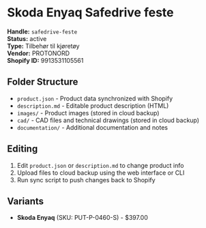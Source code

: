 # Skoda Enyaq Safedrive feste

**Handle:** `safedrive-feste`  
**Status:** active  
**Type:** Tilbehør til kjøretøy  
**Vendor:** PROTONORD  
**Shopify ID:** 9913531105561  

## Folder Structure

- `product.json` - Product data synchronized with Shopify
- `description.md` - Editable product description (HTML)
- `images/` - Product images (stored in cloud backup)
- `cad/` - CAD files and technical drawings (stored in cloud backup)
- `documentation/` - Additional documentation and notes

## Editing

1. Edit `product.json` or `description.md` to change product info
2. Upload files to cloud backup using the web interface or CLI
3. Run sync script to push changes back to Shopify

## Variants

- **Skoda Enyaq** (SKU: PUT-P-0460-S) - $397.00
